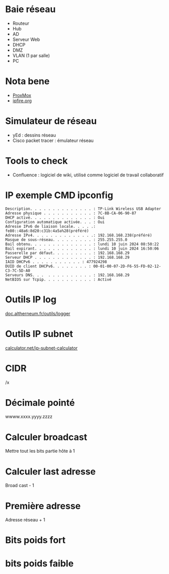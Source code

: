 # Baie réseau
- Routeur
- Hub
- AD
- Serveur Web
- DHCP
- DMZ
- VLAN (1 par salle)
- PC

# Nota bene
- [ProxMox](https://www.proxmox.com/)
- [ipfire.org](https://www.ipfire.org/)

# Simulateur de réseau
- yEd : dessins réseau
- Cisco packet tracer : émulateur réseau
# Tools to check
- Confluence : logiciel de wiki, utilisé comme logiciel de travail collaboratif

# IP exemple CMD ipconfig
```
Description. . . . . . . . . . . . . . : TP-Link Wireless USB Adapter
Adresse physique . . . . . . . . . . . : 7C-8B-CA-06-90-87
DHCP activé. . . . . . . . . . . . . . : Oui
Configuration automatique activée. . . : Oui
Adresse IPv6 de liaison locale. . . . .: fe80::48a6:8d20:c31b:4a5a%28(préféré)
Adresse IPv4. . . . . . . . . . . . . .: 192.168.168.238(préféré)
Masque de sous-réseau. . . . . . . . . : 255.255.255.0
Bail obtenu. . . . . . . . . . . . . . : lundi 10 juin 2024 08:50:22
Bail expirant. . . . . . . . . . . . . : lundi 10 juin 2024 16:50:06
Passerelle par défaut. . . . . . . . . : 192.168.168.29
Serveur DHCP . . . . . . . . . . . . . : 192.168.168.29
IAID DHCPv6 . . . . . . . . . . . : 477924298
DUID de client DHCPv6. . . . . . . . : 00-01-00-07-2D-F6-55-FD-02-12-C3-7C-5D-A0
Serveurs DNS. . .  . . . . . . . . . . : 192.168.168.29
NetBIOS sur Tcpip. . . . . . . . . . . : Activé
```

# Outils IP log
[doc.altherneum.fr/outils/logger](https://doc.altherneum.fr/outils/logger.html)
# Outils IP subnet
[calculator.net/ip-subnet-calculator](https://www.calculator.net/ip-subnet-calculator.html)


# CIDR
/x
# Décimale pointé 
wwww.xxxx.yyyy.zzzz
# Calculer broadcast
Mettre tout les bits partie hôte à 1
# Calculer last adresse
Broad cast - 1
# Première adresse
Adresse réseau + 1
# Bits poids fort
# bits poids faible